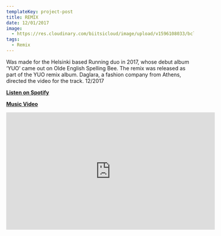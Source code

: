 ```yaml
---
templateKey: project-post
title: REMIX
date: 12/01/2017
image:
  - https://res.cloudinary.com/biitsicloud/image/upload/v1596108033/bcloud/16.jpg
tags:
  - Remix
---
```

Was made for the Helsinki based Running duo in 2017, whose debut album ‘YUO’ came out on Olde English Spelling Bee. The remix was released as part of the YUO remix album. Daglara, a fashion company from Athens, directed the video for the track. 12/2017

**[Listen on Spotify](https://open.spotify.com/album/43rHTC2R9NbJcrb33Kk43B)**

**[Music Video](https://www.youtube.com/watch?v=Ko98onIyt24)**

<iframe width="560" height="315" src="https://www.youtube.com/embed/Ko98onIyt24" frameborder="0" allow="accelerometer; autoplay; encrypted-media; gyroscope; picture-in-picture" allowfullscreen></iframe>